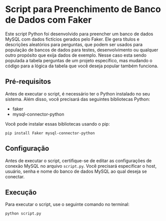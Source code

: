 # Script para Preenchimento de Banco de Dados com Faker

Este script Python foi desenvolvido para preencher um banco de dados MySQL com dados fictícios gerados pelo Faker. Ele gera títulos e descrições aleatórios para perguntas, que podem ser usados para população de bancos de dados para testes, desenvolvimento ou qualquer outro propósito que exija dados de exemplo. Nesse caso esta sendo populada a tabela perguntas de um projeto específico, mas mudando o código para a lógica da tabela que você deseja popular também funciona.

## Pré-requisitos

Antes de executar o script, é necessário ter o Python instalado no seu sistema. Além disso, você precisará das seguintes bibliotecas Python:

- faker
- mysql-connector-python

Você pode instalar essas bibliotecas usando o pip:

```
pip install Faker mysql-connector-python
```

## Configuração

Antes de executar o script, certifique-se de editar as configurações de conexão MySQL no arquivo `script.py`. Você precisará especificar o host, usuário, senha e nome do banco de dados MySQL ao qual deseja se conectar.

## Execução

Para executar o script, use o seguinte comando no terminal:

```
python script.py
```


